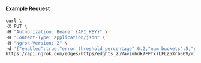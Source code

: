 <!-- Code generated for API Clients. DO NOT EDIT. -->

#### Example Request

```bash
curl \
-X PUT \
-H "Authorization: Bearer {API_KEY}" \
-H "Content-Type: application/json" \
-H "Ngrok-Version: 2" \
-d '{"enabled":true,"error_threshold_percentage":0.2,"num_buckets":5,"rolling_window":300,"tripped_duration":120,"volume_threshold":20}' \
https://api.ngrok.com/edges/https/edghts_2uVavzmhdk7FFTx7LFLZ5Xrb56V/routes/edghtsrt_2uVavwryWciq3ftT8oA42VcSQGx/circuit_breaker
```
